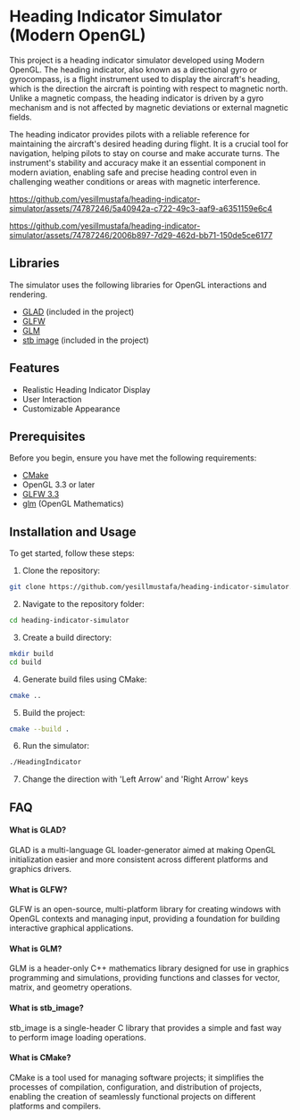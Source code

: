# Heading Indicator Simulator (Modern OpenGL)

This project is a heading indicator simulator developed using Modern OpenGL. The heading indicator, also known as a directional gyro or gyrocompass, is a flight instrument used to display the aircraft's heading, which is the direction the aircraft is pointing with respect to magnetic north. Unlike a magnetic compass, the heading indicator is driven by a gyro mechanism and is not affected by magnetic deviations or external magnetic fields.

The heading indicator provides pilots with a reliable reference for maintaining the aircraft's desired heading during flight. It is a crucial tool for navigation, helping pilots to stay on course and make accurate turns. The instrument's stability and accuracy make it an essential component in modern aviation, enabling safe and precise heading control even in challenging weather conditions or areas with magnetic interference.

https://github.com/yesillmustafa/heading-indicator-simulator/assets/74787246/5a40942a-c722-49c3-aaf9-a6351159e6c4

https://github.com/yesillmustafa/heading-indicator-simulator/assets/74787246/2006b897-7d29-462d-bb71-150de5ce6177

## Libraries
The simulator uses the following libraries for OpenGL interactions and rendering.
- [GLAD](https://glad.dav1d.de/) (included in the project)
- [GLFW](https://www.glfw.org/)
- [GLM](https://github.com/g-truc/glm)
- [stb image](https://github.com/nothings/stb) (included in the project)

## Features

- Realistic Heading Indicator Display
- User Interaction
- Customizable Appearance

  
## Prerequisites

Before you begin, ensure you have met the following requirements:

- [CMake](https://cmake.org/)
- OpenGL 3.3 or later
- [GLFW 3.3](https://www.glfw.org/)
- [glm](https://github.com/g-truc/glm) (OpenGL Mathematics)

## Installation and Usage

To get started, follow these steps:
1. Clone the repository:
```bash
git clone https://github.com/yesillmustafa/heading-indicator-simulator.git
```
2. Navigate to the repository folder:
```bash
cd heading-indicator-simulator
```
3. Create a build directory:
```bash
mkdir build
cd build
```
4. Generate build files using CMake:
```bash
cmake ..
```
5. Build the project:
```bash
cmake --build .
```
6. Run the simulator:
```bash
./HeadingIndicator
```
7. Change the direction with 'Left Arrow' and 'Right Arrow' keys


## FAQ

#### What is GLAD?

GLAD is a multi-language GL loader-generator aimed at making OpenGL initialization easier and more consistent across different platforms and graphics drivers.

#### What is GLFW?

GLFW is an open-source, multi-platform library for creating windows with OpenGL contexts and managing input, providing a foundation for building interactive graphical applications.

#### What is GLM?

GLM is a header-only C++ mathematics library designed for use in graphics programming and simulations, providing functions and classes for vector, matrix, and geometry operations.

#### What is stb_image?
stb_image is a single-header C library that provides a simple and fast way to perform image loading operations.

#### What is CMake?
CMake is a tool used for managing software projects; it simplifies the processes of compilation, configuration, and distribution of projects, enabling the creation of seamlessly functional projects on different platforms and compilers.
